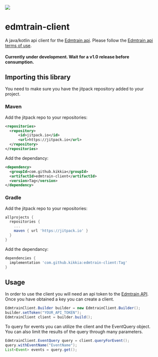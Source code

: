 [![](https://jitci.com/gh/kikkia/edmtrain-client/svg)](https://jitci.com/gh/kikkia/edmtrain-client)


# edmtrain-client
A java/kotlin api client for the [Edmtrain api](https://edmtrain.com/developer-api.html). Please follow the [Edmtrain api terms of use](https://edmtrain.com/api-terms-of-use.html). 

#### Currently under development. Wait for a v1.0 release before consumption.

## Importing this library
You need to make sure you have the jitpack repository added to your project.
### Maven
Add the jitpack repo to your repositories:
```xml
<repositories>
  <repository>
      <id>jitpack.io</id>
      <url>https://jitpack.io</url>
  </repository>
</repositories>
```

Add the dependancy: 
```xml
<dependency>
  <groupId>com.github.kikkia</groupId>
  <artifactId>edmtrain-client</artifactId>
  <version>Tag</version>
</dependency>
```

### Gradle
Add the jitpack repo to your repositories:
```gradle
allprojects {
  repositories {
    ...
    maven { url 'https://jitpack.io' }
  }
}
```

Add the dependancy:
```gradle
dependencies {
  implementation 'com.github.kikkia:edmtrain-client:Tag'
}
```

## Usage
In order to use the client you will need an api token to the [Edmtrain API](https://edmtrain.com/developer-api.html). Once you have obtained a key you can create a client.
```java
EdmtrainClient.Builder builder = new EdmtrainClient.Builder();
builder.setToken("YOUR_API_TOKEN");
EdmtrainClient client = builder.build();
```

To query for events you can utilize the client and the EventQuery object. You can also limit the results of the query through many parameters. 
```java
EdmtrainClient.EventQuery query = client.queryForEvent();
query.withEventName("EventName");
List<Event> events = query.get();
```
